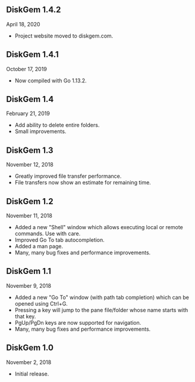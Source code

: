 ## DiskGem 1.4.2
April 18, 2020

- Project website moved to diskgem.com.

## DiskGem 1.4.1
October 17, 2019

- Now compiled with Go 1.13.2.

## DiskGem 1.4
February 21, 2019

- Add ability to delete entire folders.
- Small improvements.

## DiskGem 1.3
November 12, 2018

- Greatly improved file transfer performance.
- File transfers now show an estimate for remaining time.

## DiskGem 1.2
November 11, 2018

- Added a new "Shell" window which allows executing local or remote commands. Use with care.
- Improved Go To tab autocompletion.
- Added a man page.
- Many, many bug fixes and performance improvements.

## DiskGem 1.1
November 9, 2018

- Added a new "Go To" window (with path tab completion) which can be opened using Ctrl+G.
- Pressing a key will jump to the pane file/folder whose name starts with that key.
- PgUp/PgDn keys are now supported for navigation.
- Many, many bug fixes and performance improvements.

## DiskGem 1.0
November 2, 2018

- Initial release.
